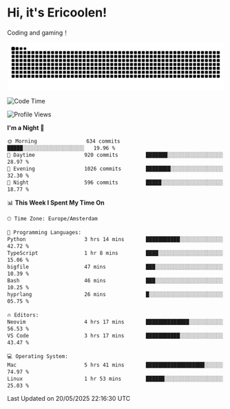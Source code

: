 # Hi, it's Ericoolen!
Coding and gaming！

<picture>
  <source media="(prefers-color-scheme: dark)" srcset="https://raw.githubusercontent.com/Eric-Song-Nop/Eric-Song-Nop/output/github-contribution-grid-snake-dark.svg">
  <source media="(prefers-color-scheme: light)" srcset="https://raw.githubusercontent.com/Eric-Song-Nop/Eric-Song-Nop/output/github-contribution-grid-snake.svg">
  <img alt="github contribution grid snake animation" src="https://raw.githubusercontent.com/Eric-Song-Nop/Eric-Song-Nop/output/github-contribution-grid-snake.svg">
</picture>

<!--START_SECTION:waka-->
![Code Time](http://img.shields.io/badge/Code%20Time-1%2C837%20hrs%2050%20mins-blue)

![Profile Views](http://img.shields.io/badge/Profile%20Views-0-blue)

**I'm a Night 🦉** 

```text
🌞 Morning                634 commits         █████░░░░░░░░░░░░░░░░░░░░   19.96 % 
🌆 Daytime                920 commits         ███████░░░░░░░░░░░░░░░░░░   28.97 % 
🌃 Evening                1026 commits        ████████░░░░░░░░░░░░░░░░░   32.30 % 
🌙 Night                  596 commits         █████░░░░░░░░░░░░░░░░░░░░   18.77 % 
```


📊 **This Week I Spent My Time On** 

```text
🕑︎ Time Zone: Europe/Amsterdam

💬 Programming Languages: 
Python                   3 hrs 14 mins       ███████████░░░░░░░░░░░░░░   42.72 % 
TypeScript               1 hr 8 mins         ████░░░░░░░░░░░░░░░░░░░░░   15.06 % 
bigfile                  47 mins             ███░░░░░░░░░░░░░░░░░░░░░░   10.39 % 
Bash                     46 mins             ███░░░░░░░░░░░░░░░░░░░░░░   10.25 % 
hyprlang                 26 mins             █░░░░░░░░░░░░░░░░░░░░░░░░   05.75 % 

🔥 Editors: 
Neovim                   4 hrs 17 mins       ██████████████░░░░░░░░░░░   56.53 % 
VS Code                  3 hrs 17 mins       ███████████░░░░░░░░░░░░░░   43.47 % 

💻 Operating System: 
Mac                      5 hrs 41 mins       ███████████████████░░░░░░   74.97 % 
Linux                    1 hr 53 mins        ██████░░░░░░░░░░░░░░░░░░░   25.03 % 
```


 Last Updated on 20/05/2025 22:16:30 UTC
<!--END_SECTION:waka-->
